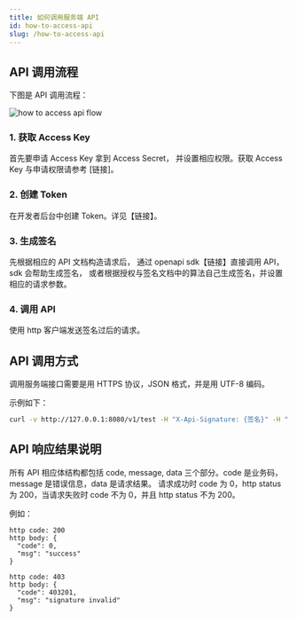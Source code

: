 ```yaml
---
title: 如何调用服务端 API 
id: how-to-access-api 
slug: /how-to-access-api
---
```


## API 调用流程

下图是 API 调用流程： 

![how to access api flow](https://pub.lbkrs.com/files/202204/KuqxBKUcPwUwXC6r/how-to-access-api-flow.png)

### 1. 获取 Access Key 

首先要申请 Access Key 拿到 Access Secret， 并设置相应权限。获取 Access Key 与申请权限请参考 [链接]。

### 2. 创建 Token 

在开发者后台中创建 Token。详见【链接】。

### 3. 生成签名 

先根据相应的 API 文档构造请求后， 通过 openapi sdk【链接】直接调用 API，sdk 会帮助生成签名， 或者根据授权与签名文档中的算法自己生成签名，并设置相应的请求参数。

### 4. 调用 API 

使用 http 客户端发送签名过后的请求。

## API 调用方式

调用服务端接口需要是用 HTTPS 协议，JSON 格式，并是用 UTF-8 编码。

示例如下：

```bash
curl -v http://127.0.0.1:8080/v1/test -H "X-Api-Signature: {签名}" -H "X-Api-Key: {access key}" -H "authorization: {token}" -H "X-Timestamp: {签名时间}"
```

## API 响应结果说明

所有 API 相应体结构都包括 code, message, data 三个部分。code 是业务码，message 是错误信息，data 是请求结果。
请求成功时 code 为 0，http status 为 200，当请求失败时 code 不为 0，并且 http status 不为 200。

例如：
```
http code: 200
http body: {
  "code": 0,
  "msg": "success"
}

```
```
http code: 403 
http body: {
  "code": 403201,
  "msg": "signature invalid"
}
```

